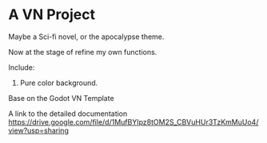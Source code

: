 # A VN Project
Maybe a Sci-fi novel, or the apocalypse theme.

Now at the stage of refine my own functions.

Include:
1. Pure color background.



Base on the Godot VN Template

A link to the detailed documentation
https://drive.google.com/file/d/1MufBYIpz8tOM2S_CBVuHUr3TzKmMuUo4/view?usp=sharing